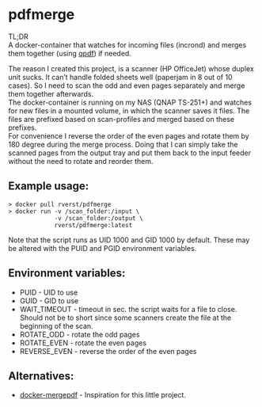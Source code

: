 # pdfmerge

TL;DR  
A docker-container that watches for incoming files (incrond) and merges them together
 (using [qpdf](http://qpdf.sourceforge.net)) if needed.  

The reason I created this project, is a scanner (HP OfficeJet) whose duplex unit sucks.
It can’t handle folded sheets well (paperjam in 8 out of 10 cases).
So I need to scan the odd and even pages separately and merge them together afterwards.  
The docker-container is running on my NAS (QNAP TS-251+) and watches for new files in a mounted volume,
in which the scanner saves it files. The files are prefixed based on scan-profiles and merged based on
these prefixes.  
For convenience I reverse the order of the even pages and rotate them by 180 degree during the
merge process. Doing that I can simply take the scanned pages from the output
tray and put them back to the input feeder without the need to rotate and reorder them.

## Example usage:
```console
> docker pull rverst/pdfmerge
> docker run -v /scan_folder:/input \
             -v /scan_folder:/output \
             rverst/pdfmerge:latest
```
Note that the script runs as UID 1000 and GID 1000 by default. These may be altered with the PUID and PGID environment variables.

## Environment variables:

 * PUID - UID to use
 * GUID - GID to use
 * WAIT_TIMEOUT - timeout in sec. the script waits for a file to close. Should not be to short since some scanners
 create the file at the beginning of the scan.
 * ROTATE_ODD - rotate the odd pages
 * ROTATE_EVEN - rotate the even pages
 * REVERSE_EVEN - reverse the order of the even pages

## Alternatives:
* [docker-mergepdf](https://github.com/tuxflo/docker-mergepdf) - Inspiration for this little project.

